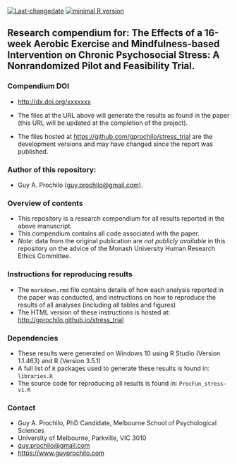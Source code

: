 <!-- rmarkdown v1 -->


[![Last-changedate](https://img.shields.io/badge/last%20change-2019--04--21-brightgreen.svg)](https://github.com/adamhsparks/rice.awd.pests/commits/master)
[![minimal R version](https://img.shields.io/badge/R%3E%3D-3.5.1-brightgreen.svg)](https://cran.r-project.org/)

## Research compendium for: The Effects of a 16-week Aerobic Exercise and Mindfulness-based Intervention on Chronic Psychosocial Stress: A Nonrandomized Pilot and Feasibility Trial.

### Compendium DOI

* http://dx.doi.org/xxxxxxx


* The files at the URL above will generate the results as found in the paper (this URL will be updated at the completion of the project).
* The files hosted at https://github.com/gprochilo/stress_trial are the development versions and may have changed since the report was published.

### Author of this repository:

* Guy A. Prochilo (guy.prochilo@gmail.com).

<!-- ### Under peer-review in:  -->
<!-- _Meta-psychology_: https://osf.io/ayuxz/ -->

### Overview of contents
* This repository is a research compendium for all results reported in the above manuscript.
* This compendium contains all code associated with the paper.
* _Note_: data from the original publication are _not publicly available_ in this repository on the advice of the Monash University Human Research Ethics Committee.

### Instructions for reproducing results

* The `markdown.rmd` file contains details of how each analysis reported in the paper was conducted, and instructions on how to reproduce the results of all analyses (including all tables and figures)
* The HTML version of these instructions is hosted at: http://gprochilo.github.io/stress_trial

### Dependencies
* These results were generated on Windows 10  using R Studio (Version 1.1.463) and R (Version 3.5.1)
* A full list of `R` packages used to generate these results is found in: `libraries.R`
* The source code for reproducing all results is found in: `ProcFun_stress-v1.R`

### Contact
* Guy A. Prochilo, PhD Candidate, Melbourne School of Psychological Sciences
* University of Melbourne, Parkville, VIC 3010
* guy.prochilo@gmail.com
* https://www.guyprochilo.com
